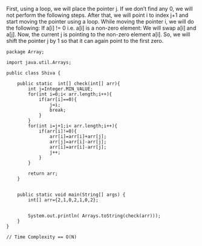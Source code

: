 First, using a loop, we will place the pointer j. If we don’t find any 0, we will not perform the following steps.
After that, we will point i to index j+1 and start moving the pointer using a loop.
While moving the pointer i, we will do the following:
If a[i] != 0 i.e. a[i] is a non-zero element: We will swap a[i] and a[j]. Now, the current j is pointing to the non-zero element a[i]. So, we will shift the pointer j by 1 so that it can again point to the first zero.


```
package Array;

import java.util.Arrays;

public class Shiva {

    public static  int[] check(int[] arr){
        int j=Integer.MIN_VALUE;
        for(int i=0;i< arr.length;i++){
            if(arr[i]==0){
                j=i;
                break;
            }
        }
        for(int i=j+1;i< arr.length;i++){
            if(arr[i]!=0){
                arr[i]=arr[i]+arr[j];
                arr[j]=arr[i]-arr[j];
                arr[i]=arr[i]-arr[j];
                j++;
            }
        }

        return arr;
    }


    public static void main(String[] args) {
        int[] arr={2,1,0,2,1,0,2};


        System.out.println( Arrays.toString(check(arr)));
    }
}

// Time Complexity == O(N)
```
